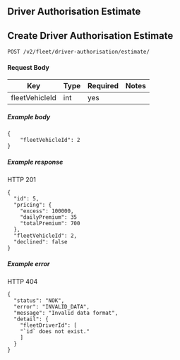 ## Driver Authorisation Estimate
## Create Driver Authorisation Estimate

`POST /v2/fleet/driver-authorisation/estimate/`

#### Request Body

| Key | Type | Required | Notes |
| --- | --- | --- | --- |
| fleetVehicleId | int | yes |  |

##### Example body

```
{
    "fleetVehicleId": 2
}
```

##### Example response

HTTP 201

```
{
  "id": 5,
  "pricing": {
    "excess": 100000,
    "dailyPremium": 35
    "totalPremium": 700
  },
  "fleetVehicleId": 2,
  "declined": false
}
```

##### Example error

HTTP 404

```
{
  "status": "NOK",
  "error": "INVALID_DATA",
  "message": "Invalid data format",
  "detail": {
    "fleetDriverId": [
    "`id` does not exist."
    ]
  }
}
```
